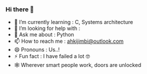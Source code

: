 ### Hi there 👋

<!--
**ahkijimbi/ahkijimbi** is a ✨ _special_ ✨ repository because its `README.md` (this file) appears on your GitHub profile.

Here are some ideas to get you started:

- 🔭 I’m currently working on ...
- 🌱 I’m currently learning ...
- 👯 I’m looking to collaborate on ...
- 🤔 I’m looking for help with ...
- 💬 Ask me about ...
- 📫 How to reach me: ...
- 😄 Pronouns: ...
- ⚡ Fun fact: ...
-->

- 🌱 I’m currently learning : C, Systems architecture
- 🤔 I’m looking for help with : 
- 💬 Ask me about : Python
- 📫 How to reach me : ahkijimbi@outlook.com
- 😄 Pronouns : Us..!
- ⚡ Fun fact : I have failed a lot 🤓
- 🕸 Wherever smart people work, doors are unlocked
